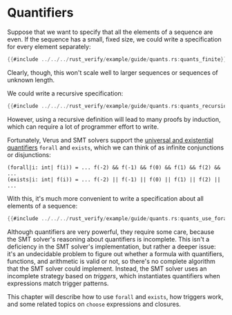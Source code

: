 # Quantifiers

Suppose that we want to specify that all the elements of a sequence are even.
If the sequence has a small, fixed size,
we could write a specification for every element separately:

```rust
{{#include ../../../rust_verify/example/guide/quants.rs:quants_finite}}
```

Clearly, though, this won't scale well to larger sequences or sequences of unknown length.

We could write a recursive specification:

```rust
{{#include ../../../rust_verify/example/guide/quants.rs:quants_recursion}}
```

However, using a recursive definition will lead to many proofs by induction,
which can require a lot of programmer effort to write.

Fortunately, Verus and SMT solvers support the
[universal and existential quantifiers](https://en.wikipedia.org/wiki/Quantifier_(logic))
`forall` and `exists`,
which we can think of as infinite conjunctions or disjunctions:

```
(forall|i: int| f(i)) = ... f(-2) && f(-1) && f(0) && f(1) && f(2) && ...
(exists|i: int| f(i)) = ... f(-2) || f(-1) || f(0) || f(1) || f(2) || ...
```

With this, it's much more convenient to write a specification about all elements of a sequence:

```rust
{{#include ../../../rust_verify/example/guide/quants.rs:quants_use_forall}}
```

Although quantifiers are very powerful, they require some care,
because the SMT solver's reasoning about quantifiers is incomplete.
This isn't a deficiency in the SMT solver's implementation,
but rather a deeper issue:
it's an undecidable problem to figure out whether a formula
with quantifiers, functions, and arithmetic is valid or not,
so there's no complete algorithm that the SMT solver could implement.
Instead, the SMT solver uses an incomplete strategy based on *triggers*,
which instantiates quantifiers when expressions match trigger patterns.

This chapter will describe how to use `forall` and `exists`,
how triggers work,
and some related topics on `choose` expressions and closures.
